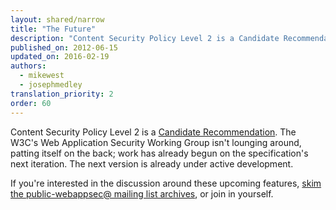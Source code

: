 ```yaml
---
layout: shared/narrow
title: "The Future"
description: "Content Security Policy Level 2 is a Candidate Recommendation. The W3Cs Web Application Security Working Group isnt lounging around, patting itself on the back; work has already begun on the specification's next iteration. The next version is already under active development."
published_on: 2012-06-15
updated_on: 2016-02-19
authors:
  - mikewest
  - josephmedley
translation_priority: 2
order: 60
---
```


<p class="intro">
Content Security Policy Level 2 is a <a href="http://www.w3.org/TR/CSP2/">
Candidate Recommendation</a>. The W3C's Web
Application Security Working Group isn't lounging around, patting itself on the
back; work has already begun on the specification's next iteration. The next
version is already under active development.
</p>

If you're interested in the discussion around these upcoming features,
[skim the public-webappsec@ mailing list archives](http://lists.w3.org/Archives/Public/public-webappsec/),
or join in yourself.
